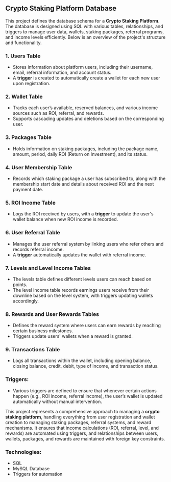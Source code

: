 ## Crypto Staking Platform Database

This project defines the database schema for a **Crypto Staking Platform**. The database is designed using SQL with various tables, relationships, and triggers to manage user data, wallets, staking packages, referral programs, and income levels efficiently. Below is an overview of the project's structure and functionality.

### 1. **Users Table**
   - Stores information about platform users, including their username, email, referral information, and account status.
   - A **trigger** is created to automatically create a wallet for each new user upon registration.

### 2. **Wallet Table**
   - Tracks each user’s available, reserved balances, and various income sources such as ROI, referral, and rewards.
   - Supports cascading updates and deletions based on the corresponding user.

### 3. **Packages Table**
   - Holds information on staking packages, including the package name, amount, period, daily ROI (Return on Investment), and its status.

### 4. **User Membership Table**
   - Records which staking package a user has subscribed to, along with the membership start date and details about received ROI and the next payment date.

### 5. **ROI Income Table**
   - Logs the ROI received by users, with a **trigger** to update the user's wallet balance when new ROI income is recorded.

### 6. **User Referral Table**
   - Manages the user referral system by linking users who refer others and records referral income.
   - A **trigger** automatically updates the wallet with referral income.

### 7. **Levels and Level Income Tables**
   - The levels table defines different levels users can reach based on points.
   - The level income table records earnings users receive from their downline based on the level system, with triggers updating wallets accordingly.

### 8. **Rewards and User Rewards Tables**
   - Defines the reward system where users can earn rewards by reaching certain business milestones.
   - Triggers update users' wallets when a reward is granted.

### 9. **Transactions Table**
   - Logs all transactions within the wallet, including opening balance, closing balance, credit, debit, type of income, and transaction status.

### Triggers:
- Various triggers are defined to ensure that whenever certain actions happen (e.g., ROI income, referral income), the user’s wallet is updated automatically without manual intervention.

This project represents a comprehensive approach to managing a **crypto staking platform**, handling everything from user registration and wallet creation to managing staking packages, referral systems, and reward mechanisms. It ensures that income calculations (ROI, referral, level, and rewards) are automated using triggers, and relationships between users, wallets, packages, and rewards are maintained with foreign key constraints. 

### Technologies:
- SQL
- MySQL Database
- Triggers for automation

